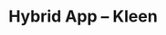 ---
title: "Hybrid App &ndash; Kleen"
slug : kleen
description: "Opdracht: bedenk, ontwerp en programmeer een Hybrid App dat het ecologische, economische en sociaal probleem van zwerfvuil en sluikstorten kan helpen oplossen."
tags:
  - name: PHP
  - name: MySQL
  - name: Symfony
  - name: Ionic
  - name: JavaScript
type: intern
members:
    - name : Nicolas Van Hecke
      major: Multimediaproductie
      minor: New Media Development
      academic-year: 3de jaar
thumbnail:
    url: thumb_800x400.png
    alt: ""
    height: 1
    width: 2
    text-color: "498FE2"
    background-color: "d4d7d9"
media:
    - url : detail1_VanHeckeNicolas.png
      type: image
    - url : detail2_VanHeckeNicolas.png
      type: image
    - url : detail3_VanHeckeNicolas.png
      type: image
created: 20/01/2017
order: 12
---